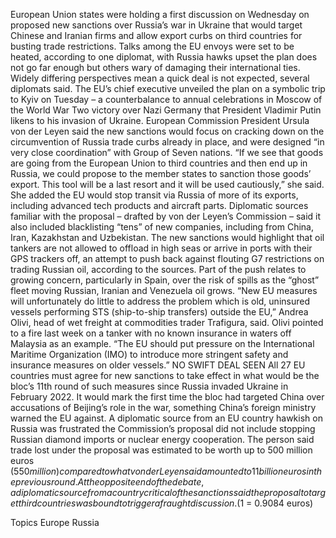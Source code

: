 European Union states were holding a first discussion on Wednesday on proposed new sanctions over Russia’s war in Ukraine that would target Chinese and Iranian firms and allow export curbs on third countries for busting trade restrictions.
Talks among the EU envoys were set to be heated, according to one diplomat, with Russia hawks upset the plan does not go far enough but others wary of damaging their international ties.
Widely differing perspectives mean a quick deal is not expected, several diplomats said.
The EU’s chief executive unveiled the plan on a symbolic trip to Kyiv on Tuesday – a counterbalance to annual celebrations in Moscow of the World War Two victory over Nazi Germany that President Vladimir Putin likens to his invasion of Ukraine.
European Commission President Ursula von der Leyen said the new sanctions would focus on cracking down on the circumvention of Russia trade curbs already in place, and were designed “in very close coordination” with Group of Seven nations.
“If we see that goods are going from the European Union to third countries and then end up in Russia, we could propose to the member states to sanction those goods’ export. This tool will be a last resort and it will be used cautiously,” she said.
She added the EU would stop transit via Russia of more of its exports, including advanced tech products and aircraft parts.
Diplomatic sources familiar with the proposal – drafted by von der Leyen’s Commission – said it also included blacklisting “tens” of new companies, including from China, Iran, Kazakhstan and Uzbekistan.
The new sanctions would highlight that oil tankers are not allowed to offload in high seas or arrive in ports with their GPS trackers off, an attempt to push back against flouting G7 restrictions on trading Russian oil, according to the sources.
Part of the push relates to growing concern, particularly in Spain, over the risk of spills as the “ghost” fleet moving Russian, Iranian and Venezuela oil grows.
“New EU measures will unfortunately do little to address the problem which is old, uninsured vessels performing STS (ship-to-ship transfers) outside the EU,” Andrea Olivi, head of wet freight at commodities trader Trafigura, said. Olivi pointed to a fire last week on a tanker with no known insurance in waters off Malaysia as an example.
“The EU should put pressure on the International Maritime Organization (IMO) to introduce more stringent safety and insurance measures on older vessels.”
NO SWIFT DEAL SEEN
All 27 EU countries must agree for new sanctions to take effect in what would be the bloc’s 11th round of such measures since Russia invaded Ukraine in February 2022.
It would mark the first time the bloc had targeted China over accusations of Beijing’s role in the war, something China’s foreign ministry warned the EU against.
A diplomatic source from an EU country hawkish on Russia was frustrated the Commission’s proposal did not include stopping Russian diamond imports or nuclear energy cooperation.
The person said trade lost under the proposal was estimated to be worth up to 500 million euros ($550 million) compared to what von der Leyen said amounted to 11 billion euros in the previous round.
At the opposite end of the debate, a diplomatic source from a country critical of the sanctions said the proposal to target third countries was bound to trigger a fraught discussion.
($1 = 0.9084 euros)

Topics
Europe
Russia
